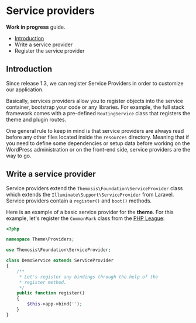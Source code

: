 Service providers
=================

**Work in progress** guide.

- [Introduction](#introduction)
- Write a service provider
- Register the service provider

Introduction
------------

Since release 1.3, we can register Service Providers in order to customize our application.

Basically, services providers allow you to register objects into the service container, bootstrap your code or any libraries. For example, the full stack framework comes with a pre-defined `RoutingService` class that registers the theme and plugin routes.

One general rule to keep in mind is that service providers are always read before any other files located inside the `resources` directory. Meaning that if you need to define some dependencies or setup data before working on the WordPress administration or on the front-end side, service providers are the way to go.

Write a service provider
------------------------

Service providers extend the `Themosis\Foundation\ServiceProvider` class which extends the `Illuminate\Support\ServiceProvider` from Laravel. Service providers contain a `register()` and `boot()` methods.

Here is an example of a basic service provider for the **theme**. For this example, let's register the `CommonMark` class from the [PHP League](http://commonmark.thephpleague.com/basic-usage/):

```php
<?php

namespace Theme\Providers;

use Themosis\Foundation\ServiceProvider;

class DemoService extends ServiceProvider
{
    /**
     * Let's register any bindings through the help of the
     * register method.
     */
    public function register()
    {
        $this->app->bind('');
    }
}
```






